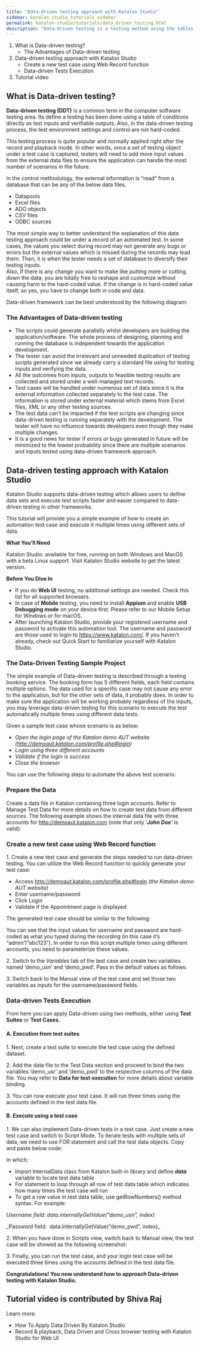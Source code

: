 ```yaml
---
title: "Data-driven testing approach with Katalon Studio"
sidebar: katalon_studio_tutorials_sidebar
permalink: katalon-studio/tutorials/data_driven_testing.html
description: "Data-driven testing is a testing method using the tables of test data. Once a set of testing object under a test case is captured, testers will need to add more input values from the external data files to ensure the application can handle the most number of scenarios in the future."
---
```

1.  What is Data-driven testing?
    *   The Advantages of Data-driven testing
2.  Data-driven testing approach with Katalon Studio
    *   Create a new test case using Web Record function
    *   Data-driven Tests Execution
3.  Tutorial video

What is Data-driven testing?
----------------------------

**Data-driven testing (DDT)** is a common term in the computer software testing area. Its define a testing has been done using a table of conditions directly as test inputs and verifiable outputs. Also, in the data-driven testing process, the test environment settings and control are not hard-coded.

This testing process is quite popular and normally applied right after the record and playback mode. In other words, once a set of testing object under a test case is captured, testers will need to add more input values from the external data files to ensure the application can handle the most number of scenarios in the future.

In the control methodology, the external information is “read” from a database that can be any of the below data files.

*   Datapools
*   Excel files
*   ADO objects
*   CSV files
*   ODBC sources

The most simple way to better understand the explanation of this data testing approach could be under a record of an automated test. In some cases, the values you select during record may not generate any bugs or errors but the external values which is missed during the records may lead them. Then, it is when the tester needs a set of database to diversify their testing inputs.  
Also, if there is any change you want to make like putting more or cutting down the data, you are totally free to reshape and customize without causing harm to the hard-coded value. If the change is in hard-coded value itself, so yes, you have to change both in code and data.

Data-driven framework can be best understood by the following diagram:

### The Advantages of Data-driven testing

*   The scripts could generate parallelly whilst developers are building the application/software. The whole process of designing, planning and running the database is independent towards the application development.
*   The tester can avoid the irrelevant and unneeded duplication of testing scripts generated since we already carry a standard file using for testing inputs and verifying the data.
*   All the outcomes from inputs, outputs to feasible testing results are collected and stored under a well-managed text records.
*   Test cases will be handled under numerous set of data since it is the external information collected separately to the test case. The information is stored under external material which stems from Excel files, XML or any other texting sources.
*   The test data can’t be impacted if the test scripts are changing since data-driven testing is running separately with the development. The tester will have no influence towards developers even though they make multiple changes.
*   It is a good news for tester if errors or bugs generated in future will be minimized to the lowest probability since there are multiple scenarios and inputs tested using data-driven framework approach.

Data-driven testing approach with Katalon Studio
------------------------------------------------

Katalon Studio supports data-driven testing which allows users to define data sets and execute test scripts faster and easier compared to data-driven testing in other frameworks.

This tutorial will provide you a simple example of how to create an automation test case and execute it multiple times using different sets of data.

**What You’ll Need**

Katalon Studio: available for free, running on both Windows and MacOS with a beta Linux support. Visit Katalon Studio website to get the latest version.

**Before You Dive In**

*   If you do **Web UI** testing, no additional settings are needed. Check this list for all supported browsers.
*   In case of **Mobile** testing, you need to install **Appium** and enable **USB Debugging mode** on your device first. Please refer to our Mobile Setup for Windows or for macOS.
*   After launching Katalon Studio, provide your registered username and password to activate this automation tool. The username and password are those used to login to https://www.katalon.com/. If you haven’t already, check out Quick Start to familiarize yourself with Katalon Studio.

### The Data-Driven Testing Sample Project

The simple example of Data-driven testing is described through a testing booking service. The booking form has 5 different fields, each field contains multiple options. The data used for a specific case may not cause any error to the application, but for the other sets of data, it probably does. In order to make sure the application will be working probably regardless of the inputs, you may leverage data-driven testing for this scenario to execute the test automatically multiple times using different data tests.

Given a sample test case whose scenario is as below:

*   _Open the login page of the Katalon demo AUT website (http://demoaut.katalon.com/profile.php#login)_
*   _Login using three different accounts_
*   _Validate if the login is success_
*   _Close the browser_

You can use the following steps to automate the above test scenario.

### Prepare the Data

Create a data file in Katalon containing three login accounts. Refer to Manage Test Data for more details on how to create test data from different sources. The following example shows the internal data file with three accounts for http://demoaut.katalon.com (note that only ‘**_John Doe_**_’_ is valid):

### Create a new test case using Web Record function

1\. Create a new test case and generate the steps needed to run data-driven testing. You can utilize the Web Record function to quickly generate your test case:

*   Access http://demoaut.katalon.com/profile.php#login (_the Katalon demo AUT website)_
*   Enter username/password
*   Click Login
*   Validate if the Appointment page is displayed

The generated test case should be similar to the following:

You can see that the input values for username and password are hard-coded as what you typed during the recording (in this case it’s “admin”/”abc123”). In order to run this script multiple times using different accounts, you need to parameterize these values.

2\. Switch to the _Variables_ tab of the test case and create two variables named ‘demo\_usn’ and ‘demo\_pwd’. Pass in the default values as follows:

3\. Switch back to the Manual view of the test case and set those two variables as inputs for the username/password fields.

### Data-driven Tests Execution

From here you can apply Data-driven using two methods, either using **Test Suites** or **Test Cases.**

#### A. Execution from test suites

1\. Next, create a test suite to execute the test case using the defined dataset.

2\. Add the data file to the Test Data section and proceed to bind the two variables ‘demo\_usr’ and ‘demo\_pwd’ to the respective columns of the data file. You may refer to **Data for test** **execution** for more details about variable binding.

3\. You can now execute your test case. It will run three times using the accounts defined in the test data file.

#### B. Execute using a test case

1. We can also implement Data-driven tests in a test case. Just create a new test case and switch to Script Mode. To iterate tests with multiple sets of data, we need to use FOR statement and call the test data objects. Copy and paste below code:

In which:

*   Import InternalData class from Katalon built-in library and define **_data_** variable to locate test data table
*   For statement to loop through all row of test data table which indicates how many times the test case will run
*   To get a row value in test data table, use getRowNumbers() method syntax. For example:

_Username field: data.internallyGetValue(“demo_usn”, index)_

_Password field:  data.internallyGetValue(“demo_pwd”, index)\_

2\. When you have done in Scripts view, switch back to Manual view, the test case will be showed as the following screenshot:

3\. Finally, you can run the test case, and your login test case will be executed three times using the accounts defined in the test data file.

**Congratulations! You now understand how to approach Data-driven testing with Katalon Studio.**

Tutorial video is contributed by Shiva Raj
------------------------------------------

Learn more:

*   How To Apply Data Driven By Katalon Studio
*   Record & playback, Data Driven and Cross browser testing with Katalon Studio for Web UI